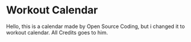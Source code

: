 # Workout Calendar
Hello, this is a calendar made by Open Source Coding, but i changed it to workout calendar. All Credits goes to him.
